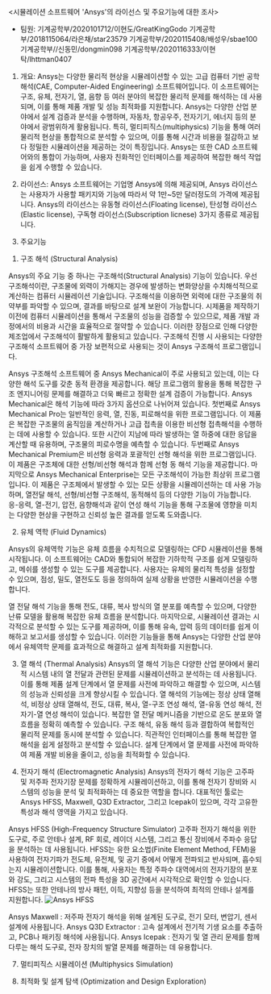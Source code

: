 <시뮬레이션 소프트웨어 'Ansys'의 라이선스 및 주요기능에 대한 조사>

* 팀원:
기계공학부/2020101712/이현도/GreatKingGodo
기계공학부/2018115064/라은채/star23579
기계공학부/2020115408/배성우/sbae100
기계공학부//신동민/dongmin098
기계공학부/2020116333/이현탁/lhttman0407


1. 개요: Ansys는 다양한 물리적 현상을 시뮬레이션할 수 있는 고급 컴퓨터 기반 공학 해석(CAE, Computer-Aided Engineering) 소프트웨어입니다. 
이 소프트웨어는 구조, 유체, 전자기, 열, 음향 등 여러 분야의 복잡한 물리적 문제를 해석하는 데 사용되며, 이를 통해 제품 개발 및 성능 최적화를 지원합니다.
Ansys는 다양한 산업 분야에서 설계 검증과 분석을 수행하며, 자동차, 항공우주, 전자기기, 에너지 등의 분야에서 광범위하게 활용됩니다. 
특히, 멀티피직스(multiphysics) 기능을 통해 여러 물리적 현상을 통합적으로 분석할 수 있으며, 이를 통해 시간과 비용을 절감하고 보다 정밀한 시뮬레이션을 제공하는 것이 특징입니다. 
Ansys는 또한 CAD 소프트웨어와의 통합이 가능하며, 사용자 친화적인 인터페이스를 제공하여 복잡한 해석 작업을 쉽게 수행할 수 있습니다.


2. 라이선스: Ansys 소프트웨어는 기업명 Ansys에 의해 제공되며, Ansys 라이선스는 사용자가 사용할 패키지와 기능에 따라서 약 1만~5만 달러정도의 가격에 제공됩니다.
Ansys의 라이선스는 유동형 라이선스(Floating license), 탄성형 라이선스(Elastic license), 구독형 라이선스(Subscription licnese) 3가지 종류로 제공됩니다.


3. 주요기능

1) 구조 해석 (Structural Analysis)

Ansys의 주요 기능 중 하나는 구조해석(Structural Analysis) 기능이 있습니다. 우선 구조해석이란, 구조물에 외력이 가해지는 경우에 발생하는 변화양상을 수치해석적으로 계산하는 컴퓨터 시뮬레이션 기술입니다. 
구조해석을 이용하면 외력에 대한 구조물의 취약부를 파악할 수 있으며, 결과를 바탕으로 설계 보완이 가능합니다.
시제품을 제작하기 이전에 컴퓨터 시뮬레이션을 통해서 구조물의 성능을 검증할 수 있으므로, 제품 개발 과정에서의 비용과 시간을 효율적으로 절약할 수 있습니다. 
이러한 장점으로 인해 다양한 제조업에서 구조해석이 활발하게 활용되고 있습니다. 구조해석 진행 시 사용되는 다양한 구조해석 소프트웨어 중 가장 보편적으로 사용되는 것이 Ansys 구조해석 프로그램입니다.

Ansys 구조해석 소프트웨어 중 Ansys Mechanical이 주로 사용되고 있는데, 이는 다양한 해석 도구를 갖춘 동적 환경을 제공합니다. 
해당 프로그램의 활용을 통해 복잡한 구조 엔지니어링 문제를 해결하고 더욱 빠르고 정확한 설계 검증이 가능합니다.
Ansys Mechanical은 해석 기능에 따라 3가지 옵션으로 나뉘어져 있습니다. 첫번째로 Ansys Mechanical Pro는 일반적인 응력, 열, 진동, 피로해석을 위한 프로그램입니다. 
이 제품은 복잡한 구조물의 움직임을 계산하거나 고급 접촉을 이용한 비선형 접촉해석을 수행하는 데에 사용할 수 있습니다. 
또한 시간이 지남에 따라 발생하는 열 하중에 대한 응답을 계산할 때 유용하며, 구조물의 피로수명을 예측할 수 있습니다. 두번째로 Ansys Mechanical Premium은 비선형 응력과 포괄적인 선형 해석을 위한 프로그램입니다. 
이 제품은 구조체에 대한 선형/비선형 해석과 함께 선형 동 해석 기능을 제공합니다. 마지막으로 Ansys Mechanical Enterprise는 모든 구조해석이 가능한 최상위 프로그램입니다. 
이 제품은 구조체에서 발생할 수 있는 모든 상황을 시뮬레이션하는 데 사용 가능하며, 열전달 해석, 선형/비선형 구조해석, 동적해석 등의 다양한 기능이 가능합니다. 
응-응력, 열-전기, 압전, 음향해석과 같이 연성 해석 기능을 통해 구조물에 영향을 미치는 다양한 현상을 구현하고 신뢰성 높은 결과를 얻도록 도와줍니다.

2) 유체 역학 (Fluid Dynamics)

Ansys의 유체역학 기능은 유체 흐름을 수치적으로 모델링하는 CFD 시뮬레이션을 통해 시작됩니다. 
이 소프트웨어는 CAD와 통합되어 복잡한 기하학적 구조를 쉽게 모델링하고, 메쉬를 생성할 수 있는 도구를 제공합니다. 
사용자는 유체의 물리적 특성을 설정할 수 있으며, 점성, 밀도, 열전도도 등을 정의하여 실제 상황을 반영한 시뮬레이션을 수행합니다.

열 전달 해석 기능을 통해 전도, 대류, 복사 방식의 열 분포를 예측할 수 있으며, 다양한 난류 모델을 활용해 복잡한 유체 흐름을 분석합니다. 
마지막으로, 시뮬레이션 결과는 시각적으로 분석할 수 있는 도구를 제공하며, 이를 통해 유속, 압력 등의 데이터를 쉽게 이해하고 보고서를 생성할 수 있습니다. 
이러한 기능들을 통해 Ansys는 다양한 산업 분야에서 유체역학 문제를 효과적으로 해결하고 설계 최적화를 지원합니다.

3) 열 해석 (Thermal Analysis)
Ansys의 열 해석 기능은 다양한 산업 분야에서 물리적 시스템 내의 열 전달과 관련된 문제를 시뮬레이션하고 분석하는 데 사용됩니다.
이를 통해 제품 설계 단계에서 열 문제를 사전에 파악하고 해결할 수 있으며, 시스템의 성능과 신뢰성을 크게 향상시킬 수 있습니다.
 열 해석의 기능에는 정상 상태 열해석, 비정상 상태 열해석, 전도, 대류, 복사, 열-구조 연성 해석, 열-유동 연성 해석, 전자기-열 연성 해석이 있습니다.
복잡한 열 전달 메커니즘을 기반으로 온도 분포와 열 흐름을 정확히 예측할 수 있습니다. 구조 해석, 유동 해석 등과 결합하여 복합적인 물리적 문제를 동시에 분석할 수 있습니다.
직관적인 인터페이스를 통해 복잡한 열해석을 쉽게 설정하고 분석할 수 있습니다. 설계 단계에서 열 문제를 사전에 파악하여 제품 개발 비용을 줄이고, 성능을 최적화할 수 있습니다.

5) 전자기 해석 (Electromagnetic Analysis)
Ansys의 전자기 해석 기능은 고주파 및 저주파 전자기장 문제를 정확하게 시뮬레이션하고, 이를 통해 전자기 장비와 시스템의 성능을 분석 및 최적화하는 데 중요한 역할을 합니다.
대표적인 툴로는 Ansys HFSS, Maxwell, Q3D Extractor, 그리고 Icepak이 있으며, 각각 고유한 특성과 해석 영역을 가지고 있습니다.

Ansys HFSS (High-Frequency Structure Simulator)
고주파 전자기 해석을 위한 도구로, 주로 안테나 설계, RF 회로, 레이더 시스템, 그리고 통신 장비에서 주파수 응답을 분석하는 데 사용됩니다. HFSS는 유한 요소법(Finite Element Method, FEM)을 사용하여 전자기파가 전도체, 유전체, 및 공기 중에서 어떻게 전파되고 반사되며, 흡수되는지 시뮬레이션합니다. 이를 통해, 사용자는 특정 주파수 대역에서의 전자기장의 분포와 강도, 그리고 시스템의 전파 특성을 3D 공간에서 시각적으로 확인할 수 있습니다. HFSS는 또한 안테나의 방사 패턴, 이득, 지향성 등을 분석하여 최적의 안테나 설계를 지원합니다. 
![Ansys HFSS](https://simutechgroup.com/wp-content/uploads/2021/04/Ansys_HFSS.jpg)

Ansys Maxwell : 저주파 전자기 해석을 위해 설계된 도구로, 전기 모터, 변압기, 센서 설계에 사용됩니다.
Ansys Q3D Extractor : 고속 설계에서 전기적 기생 요소를 추출하고, PCB나 패키징 해석에 사용됩니다.
Ansys Icepak : 전자기 및 열 관리 문제를 함께 다루는 해석 도구로, 전자 장치의 발열 문제를 해결하는 데 유용합니다.





7) 멀티피직스 시뮬레이션 (Multiphysics Simulation)

8) 최적화 및 설계 탐색 (Optimization and Design Exploration)











